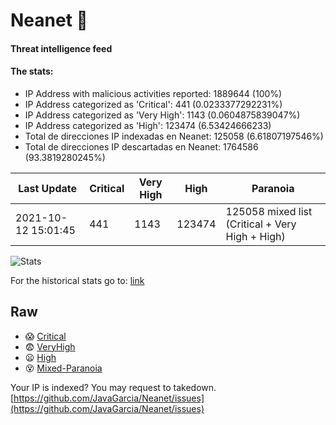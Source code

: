 # Neanet :hocho:
#### Threat intelligence feed
#### The stats:

- IP Address with malicious activities reported: 1889644 (100%)
- IP Address categorized as 'Critical':  441 (0.0233377292231%)
- IP Address categorized as 'Very High':  1143 (0.0604875839047%)
- IP Address categorized as 'High':  123474 (6.53424666233)
- Total de direcciones IP indexadas en Neanet:  125058 (6.61807197546%)
- Total de direcciones IP descartadas en Neanet:  1764586 (93.3819280245%)

| Last Update | Critical | Very High | High | Paranoia |
| --- | --- | --- | --- | --- |
| 2021-10-12 15:01:45 | 441 | 1143 | 123474 | 125058 mixed list (Critical + Very High + High)|

![Stats](https://docs.google.com/spreadsheets/d/e/2PACX-1vSnaNMIXVabIpDJjufMlzH7poXnshF3mgd8Is1g9ytUEzVsP5my4Trn8f-xkoLLQ38xpL3HtmUexLo6/pubchart?oid=501124687&format=image)

For the historical stats go to: [link](/stats.csv)
## Raw
- :scream: [Critical](https://raw.githubusercontent.com/JavaGarcia/Neanet/master/blacklists/neanet_critical.txt)
- :fearful: [VeryHigh](https://raw.githubusercontent.com/JavaGarcia/Neanet/master/blacklists/neanet_veryHigh.txtt)
- :frowning: [High](https://raw.githubusercontent.com/JavaGarcia/Neanet/master/blacklists/neanet_high.txt)
- :dizzy_face: [Mixed-Paranoia](https://raw.githubusercontent.com/JavaGarcia/Neanet/master/blacklists/neanet_all.txt)


Your IP is indexed? You may request to takedown. [https://github.com/JavaGarcia/Neanet/issues](https://github.com/JavaGarcia/Neanet/issues)


































































































































































































































































































































































































































































































































































































































































































































































































































































































































































































































































































































































































































































































































































































































































































































































































































































































































































































































































































































































































































































































































































































































































































































































































































































































































































































































































































































































































































































































































































































































































































































































































































































































































































































































































































































































































































































































































































































































































































































































































































































































































































































































































































































































































































































































































































































































































































































































































































































































































































































































































































































































































































































































































































































































































































































































































































































































































































































































































































































































































































































































































































































































































































































































































































































































































































































































































































































































































































































































































































































































































































































































































































































































































































































































































































































































































































































































































































































































































































































































































































































































































































































































































































































































































































































































































































































































































































































































































































































































































































































































































































































































































































































































































































































































































































































































































































